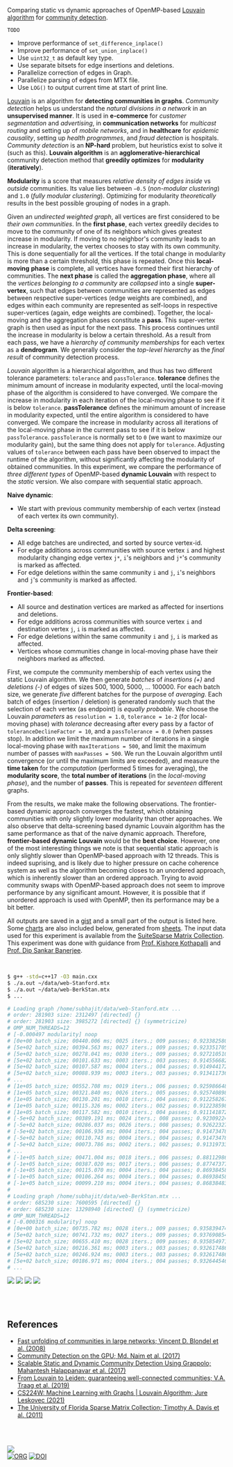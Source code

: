 Comparing static vs dynamic approaches of OpenMP-based [Louvain algorithm]
for [community detection].

`TODO`

- Improve performance of `set_difference_inplace()`
- Improve performance of `set_union_inplace()`
- Use `uint32_t` as default key type.
- Use separate bitsets for edge insertions and deletions.
- Parallelize correction of edges in Graph.
- Parallelize parsing of edges from MTX file.
- Use `LOG()` to output current time at start of print line.

[Louvain] is an algorithm for **detecting communities in graphs**. *Community*
*detection* helps us understand the *natural divisions in a network* in an
**unsupervised manner**. It is used in **e-commerce** for *customer*
*segmentation* and *advertising*, in **communication networks** for *multicast*
*routing* and setting up of *mobile networks*, and in **healthcare** for
*epidemic causality*, setting up *health programmes*, and *fraud detection* is
hospitals. *Community detection* is an **NP-hard** problem, but heuristics exist
to solve it (such as this). **Louvain algorithm** is an **agglomerative-hierarchical**
community detection method that **greedily optimizes** for **modularity**
(**iteratively**).

**Modularity** is a score that measures *relative density of edges inside* vs
*outside* communities. Its value lies between `−0.5` (*non-modular clustering*)
and `1.0` (*fully modular clustering*). Optimizing for modularity *theoretically*
results in the best possible grouping of nodes in a graph.

Given an *undirected weighted graph*, all vertices are first considered to be
*their own communities*. In the **first phase**, each vertex greedily decides to
move to the community of one of its neighbors which gives greatest increase in
modularity. If moving to no neighbor's community leads to an increase in
modularity, the vertex chooses to stay with its own community. This is done
sequentially for all the vertices. If the total change in modularity is more
than a certain threshold, this phase is repeated. Once this **local-moving**
**phase** is complete, all vertices have formed their first hierarchy of
communities. The **next phase** is called the **aggregation phase**, where all
the *vertices belonging to a community* are *collapsed* into a single
**super-vertex**, such that edges between communities are represented as edges
between respective super-vertices (edge weights are combined), and edges within
each community are represented as self-loops in respective super-vertices
(again, edge weights are combined). Together, the local-moving and the
aggregation phases constitute a **pass**. This super-vertex graph is then used
as input for the next pass. This process continues until the increase in
modularity is below a certain threshold. As a result from each pass, we have a
*hierarchy of community memberships* for each vertex as a **dendrogram**. We
generally consider the *top-level hierarchy* as the *final result* of community
detection process.

*Louvain* algorithm is a hierarchical algorithm, and thus has two different
tolerance parameters: `tolerance` and `passTolerance`. **tolerance** defines the
minimum amount of increase in modularity expected, until the local-moving phase
of the algorithm is considered to have converged. We compare the increase in
modularity in each iteration of the local-moving phase to see if it is below
`tolerance`. **passTolerance** defines the minimum amount of increase in
modularity expected, until the entire algorithm is considered to have converged.
We compare the increase in modularity across all iterations of the local-moving
phase in the current pass to see if it is below `passTolerance`. `passTolerance`
is normally set to `0` (we want to maximize our modularity gain), but the same
thing does not apply for `tolerance`. Adjusting values of `tolerance` between
each pass have been observed to impact the runtime of the algorithm, without
significantly affecting the modularity of obtained communities. In this
experiment, we compare the performance of *three different types* of OpenMP-based
**dynamic Louvain** with respect to the *static* version. We also compare with
sequential static approach.

**Naive dynamic**:
- We start with previous community membership of each vertex (instead of each vertex its own community).

**Delta screening**:
- All edge batches are undirected, and sorted by source vertex-id.
- For edge additions across communities with source vertex `i` and highest modularity changing edge vertex `j*`,
  `i`'s neighbors and `j*`'s community is marked as affected.
- For edge deletions within the same community `i` and `j`,
  `i`'s neighbors and `j`'s community is marked as affected.

**Frontier-based**:
- All source and destination vertices are marked as affected for insertions and deletions.
- For edge additions across communities with source vertex `i` and destination vertex `j`,
  `i` is marked as affected.
- For edge deletions within the same community `i` and `j`,
  `i` is marked as affected.
- Vertices whose communities change in local-moving phase have their neighbors marked as affected.

First, we compute the community membership of each vertex using the static
Louvain algorithm. We then generate *batches* of *insertions (+)* and
*deletions (-)* of edges of sizes 500, 1000, 5000, ... 100000. For each batch
size, we generate *five* different batches for the purpose of *averaging*. Each
batch of edges (insertion / deletion) is generated randomly such that the
selection of each vertex (as endpoint) is *equally probable*. We choose the
Louvain *parameters* as `resolution = 1.0`, `tolerance = 1e-2` (for local-moving
phase) with *tolerance* decreasing after every pass by a factor of
`toleranceDeclineFactor = 10`, and a `passTolerance = 0.0` (when passes stop).
In addition we limit the maximum number of iterations in a single local-moving
phase with `maxIterations = 500`, and limit the maximum number of passes with
`maxPasses = 500`. We run the Louvain algorithm until convergence (or until the
maximum limits are exceeded), and measure the **time taken** for the
*computation* (performed 5 times for averaging), the **modularity score**, the
**total number of iterations** (in the *local-moving phase*), and the number
of **passes**. This is repeated for *seventeen* different graphs.

From the results, we make make the following observations. The frontier-based
dynamic approach converges the fastest, which obtaining communities with only
slightly lower modularity than other approaches. We also observe that
delta-screening based dynamic Louvain algorithm has the same performance as that
of the naive dynamic approach. Therefore, **frontier-based dynamic Louvain**
would be the **best choice**. However, one of the most interesting things we
note is that sequential static approach is only slightly slower than
OpenMP-based approach with 12 threads. This is indeed suprising, and is likely
due to higher pressure on cache coherence system as well as the algorithm
becoming closes to an unordered approach, which is inherently slower than an
ordered approach. Trying to avoid community swaps with OpenMP-based approach
does not seem to improve performance by any significant amount. However, it is
possible that if unordered approach is used with OpenMP, then its performance
may be a bit better.

All outputs are saved in a [gist] and a small part of the output is listed here.
Some [charts] are also included below, generated from [sheets]. The input data
used for this experiment is available from the [SuiteSparse Matrix Collection].
This experiment was done with guidance from [Prof. Kishore Kothapalli] and
[Prof. Dip Sankar Banerjee].


[Louvain algorithm]: https://en.wikipedia.org/wiki/Louvain_method
[community detection]: https://en.wikipedia.org/wiki/Community_search

<br>

```bash
$ g++ -std=c++17 -O3 main.cxx
$ ./a.out ~/data/web-Stanford.mtx
$ ./a.out ~/data/web-BerkStan.mtx
$ ...

# Loading graph /home/subhajit/data/web-Stanford.mtx ...
# order: 281903 size: 2312497 [directed] {}
# order: 281903 size: 3985272 [directed] {} (symmetricize)
# OMP_NUM_THREADS=12
# [-0.000497 modularity] noop
# [0e+00 batch_size; 00440.006 ms; 0025 iters.; 009 passes; 0.923382580 modularity] louvainSeqStatic
# [5e+02 batch_size; 00394.563 ms; 0027 iters.; 009 passes; 0.923351705 modularity] louvainSeqStatic
# [5e+02 batch_size; 00278.041 ms; 0030 iters.; 009 passes; 0.927210510 modularity] louvainOmpStatic
# [5e+02 batch_size; 00101.633 ms; 0003 iters.; 003 passes; 0.914556682 modularity] louvainOmpNaiveDynamic
# [5e+02 batch_size; 00107.587 ms; 0004 iters.; 004 passes; 0.914944172 modularity] louvainOmpDynamicDeltaScreening
# [5e+02 batch_size; 00088.939 ms; 0003 iters.; 003 passes; 0.913411736 modularity] louvainOmpDynamicFrontier
# ...
# [1e+05 batch_size; 00552.708 ms; 0019 iters.; 006 passes; 0.925986648 modularity] louvainSeqStatic
# [1e+05 batch_size; 00321.840 ms; 0026 iters.; 005 passes; 0.925740898 modularity] louvainOmpStatic
# [1e+05 batch_size; 00130.201 ms; 0010 iters.; 004 passes; 0.912258267 modularity] louvainOmpNaiveDynamic
# [1e+05 batch_size; 00115.326 ms; 0002 iters.; 002 passes; 0.912238598 modularity] louvainOmpDynamicDeltaScreening
# [1e+05 batch_size; 00117.582 ms; 0010 iters.; 004 passes; 0.911141872 modularity] louvainOmpDynamicFrontier
# [-5e+02 batch_size; 00389.191 ms; 0024 iters.; 008 passes; 0.923092246 modularity] louvainSeqStatic
# [-5e+02 batch_size; 00286.037 ms; 0026 iters.; 008 passes; 0.926223278 modularity] louvainOmpStatic
# [-5e+02 batch_size; 00106.936 ms; 0004 iters.; 004 passes; 0.914734781 modularity] louvainOmpNaiveDynamic
# [-5e+02 batch_size; 00110.743 ms; 0004 iters.; 004 passes; 0.914734781 modularity] louvainOmpDynamicDeltaScreening
# [-5e+02 batch_size; 00073.786 ms; 0002 iters.; 002 passes; 0.913197339 modularity] louvainOmpDynamicFrontier
# ...
# [-1e+05 batch_size; 00471.004 ms; 0018 iters.; 006 passes; 0.881129861 modularity] louvainSeqStatic
# [-1e+05 batch_size; 00387.020 ms; 0017 iters.; 006 passes; 0.877473772 modularity] louvainOmpStatic
# [-1e+05 batch_size; 00115.070 ms; 0004 iters.; 004 passes; 0.869384587 modularity] louvainOmpNaiveDynamic
# [-1e+05 batch_size; 00106.264 ms; 0004 iters.; 004 passes; 0.869384587 modularity] louvainOmpDynamicDeltaScreening
# [-1e+05 batch_size; 00099.210 ms; 0004 iters.; 004 passes; 0.868384838 modularity] louvainOmpDynamicFrontier
#
# Loading graph /home/subhajit/data/web-BerkStan.mtx ...
# order: 685230 size: 7600595 [directed] {}
# order: 685230 size: 13298940 [directed] {} (symmetricize)
# OMP_NUM_THREADS=12
# [-0.000316 modularity] noop
# [0e+00 batch_size; 00735.782 ms; 0028 iters.; 009 passes; 0.935839474 modularity] louvainSeqStatic
# [5e+02 batch_size; 00741.732 ms; 0027 iters.; 009 passes; 0.937690854 modularity] louvainSeqStatic
# [5e+02 batch_size; 00655.410 ms; 0028 iters.; 009 passes; 0.935854971 modularity] louvainOmpStatic
# [5e+02 batch_size; 00216.361 ms; 0003 iters.; 003 passes; 0.932617486 modularity] louvainOmpNaiveDynamic
# [5e+02 batch_size; 00246.924 ms; 0003 iters.; 003 passes; 0.932617486 modularity] louvainOmpDynamicDeltaScreening
# [5e+02 batch_size; 00186.971 ms; 0004 iters.; 004 passes; 0.932644546 modularity] louvainOmpDynamicFrontier
# ...
```

[![](https://i.imgur.com/wWKwFR7.png)][sheetp]
[![](https://i.imgur.com/hSJblRu.png)][sheetp]
[![](https://i.imgur.com/l1jvNsh.png)][sheetp]
[![](https://i.imgur.com/9cdKCG6.png)][sheetp]

<br>
<br>


## References

- [Fast unfolding of communities in large networks; Vincent D. Blondel et al. (2008)](https://arxiv.org/abs/0803.0476)
- [Community Detection on the GPU; Md. Naim et al. (2017)](https://arxiv.org/abs/1305.2006)
- [Scalable Static and Dynamic Community Detection Using Grappolo; Mahantesh Halappanavar et al. (2017)](https://ieeexplore.ieee.org/document/8091047)
- [From Louvain to Leiden: guaranteeing well-connected communities; V.A. Traag et al. (2019)](https://www.nature.com/articles/s41598-019-41695-z)
- [CS224W: Machine Learning with Graphs | Louvain Algorithm; Jure Leskovec (2021)](https://www.youtube.com/watch?v=0zuiLBOIcsw)
- [The University of Florida Sparse Matrix Collection; Timothy A. Davis et al. (2011)](https://doi.org/10.1145/2049662.2049663)

<br>
<br>

[![](https://i.imgur.com/UGB0g2L.jpg)](https://www.youtube.com/watch?v=pIF3wOet-zw)<br>
[![ORG](https://img.shields.io/badge/org-ionicf-green?logo=Org)](https://ionicf.github.io)
[![DOI](https://zenodo.org/badge/540003159.svg)](https://zenodo.org/badge/latestdoi/540003159)


[Prof. Dip Sankar Banerjee]: https://sites.google.com/site/dipsankarban/
[Prof. Kishore Kothapalli]: https://faculty.iiit.ac.in/~kkishore/
[SuiteSparse Matrix Collection]: https://sparse.tamu.edu
[Louvain]: https://en.wikipedia.org/wiki/Louvain_method
[gist]: https://gist.github.com/wolfram77/3f9d0452901d3719d0e0baf345615c91
[charts]: https://imgur.com/a/VsGTNg4
[sheets]: https://docs.google.com/spreadsheets/d/13GMWmhcw5EbCVgVVtP08yQQrpQmE_EIyhNGb0MzEPX8/edit?usp=sharing
[sheetp]: https://docs.google.com/spreadsheets/d/e/2PACX-1vR_oG_LC7Nuy3B8dlM1SUM4UeCpB946foX7cvBxeYs8YZHS0h76thPjQU5kI_shiSvD7FjbppNT4-G1/pubhtml
